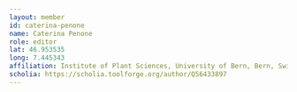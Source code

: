 ```yaml
---
layout: member
id: caterina-penone
name: Caterina Penone
role: editor
lat: 46.953535
long: 7.445343
affiliation: Institute of Plant Sciences, University of Bern, Bern, Switzerland
scholia: https://scholia.toolforge.org/author/Q56433897
---
```



